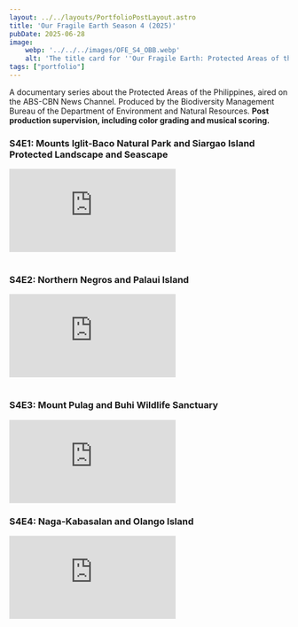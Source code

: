 ```yaml
---
layout: ../../layouts/PortfolioPostLayout.astro
title: 'Our Fragile Earth Season 4 (2025)'
pubDate: 2025-06-28
image:
    webp: '../../../images/OFE_S4_OBB.webp'
    alt: 'The title card for ''Our Fragile Earth: Protected Areas of the Philippines, Season 4''. A scenic sunrise over the iconic sea of clouds at Mount Pulag Protected Landscape, with the title text overlaid'
tags: ["portfolio"]
---
```

A documentary series about the Protected Areas of the Philippines, aired on the ABS-CBN News Channel. Produced by the Biodiversity Management Bureau of the Department of Environment and Natural Resources. **Post production supervision, including color grading and musical scoring.**

### S4E1: Mounts Iglit-Baco Natural Park and Siargao Island Protected Landscape and Seascape

<div class="video-container">
  <iframe src="https://www.youtube-nocookie.com/embed/p5AgIlvq0R8" 
          title="YouTube video player" 
          frameborder="0" 
          allow="accelerometer; autoplay; clipboard-write; encrypted-media; gyroscope; picture-in-picture; web-share" 
          referrerpolicy="strict-origin-when-cross-origin" 
          allowfullscreen></iframe>
</div>

<br>

### S4E2: Northern Negros and Palaui Island

<div class="video-container">
  <iframe src="https://www.youtube-nocookie.com/embed/CCGjj4dUyHs?si=v_Odb0S9dbJWYQ8g&amp;start=52" 
          title="YouTube video player" 
          frameborder="0" 
          allow="accelerometer; autoplay; clipboard-write; encrypted-media; gyroscope; picture-in-picture; web-share" 
          referrerpolicy="strict-origin-when-cross-origin" 
          allowfullscreen></iframe>
</div>

<br>

### S4E3: Mount Pulag and Buhi Wildlife Sanctuary

<div class="video-container">
  <iframe src="https://www.youtube-nocookie.com/embed/Sjb9IVRG9dY?si=leagVinJJXkyQU3n&amp;start=53"
          title="YouTube video player" 
          frameborder="0" 
          allow="accelerometer; autoplay; clipboard-write; encrypted-media; gyroscope; picture-in-picture; web-share" 
          referrerpolicy="strict-origin-when-cross-origin" 
          allowfullscreen></iframe>
</div>

### S4E4: Naga-Kabasalan and Olango Island

<div class="video-container">
  <iframe src="https://www.youtube-nocookie.com/embed/yzM2mQPIKAs?si=hfPf-tdMlanuCCr2&amp;start=53"
          title="YouTube video player" 
          frameborder="0" 
          allow="accelerometer; autoplay; clipboard-write; encrypted-media; gyroscope; picture-in-picture; web-share" 
          referrerpolicy="strict-origin-when-cross-origin" 
          allowfullscreen></iframe>
</div>

<br>